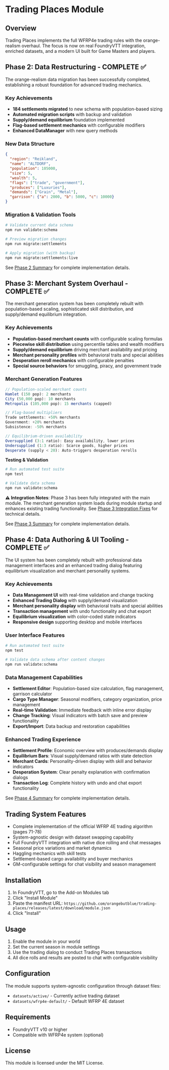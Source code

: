# Trading Places Module

## Overview

Trading Places implements the full WFRP4e trading rules with the orange-realism overhaul. The focus is now on real FoundryVTT integration, enriched datasets, and a modern UI built for Game Masters and players.

## Phase 2: Data Restructuring - COMPLETE ✅

The orange-realism data migration has been successfully completed, establishing a robust foundation for advanced trading mechanics.

### Key Achievements

- **184 settlements migrated** to new schema with population-based sizing
- **Automated migration scripts** with backup and validation
- **Supply/demand equilibrium** foundation implemented
- **Flag-based settlement mechanics** with configurable modifiers
- **Enhanced DataManager** with new query methods

### New Data Structure

```json
{
  "region": "Reikland",
  "name": "ALTDORF",
  "population": 105000,
  "size": 5,
  "wealth": 5,
  "flags": ["trade", "government"],
  "produces": ["Luxuries"],
  "demands": ["Grain", "Metal"],
  "garrison": {"a": 2000, "b": 5000, "c": 10000}
}
```

### Migration & Validation Tools

```bash
# Validate current data schema
npm run validate:schema

# Preview migration changes
npm run migrate:settlements

# Apply migration (with backup)
npm run migrate:settlements:live
```

See [Phase 2 Summary](PHASE2_SUMMARY.md) for complete implementation details.

## Phase 3: Merchant System Overhaul - COMPLETE ✅

The merchant generation system has been completely rebuilt with population-based scaling, sophisticated skill distribution, and supply/demand equilibrium integration.

### Key Achievements

- **Population-based merchant counts** with configurable scaling formulas
- **Piecewise skill distribution** using percentile tables and wealth modifiers
- **Supply/demand equilibrium** driving merchant availability and pricing
- **Merchant personality profiles** with behavioral traits and special abilities
- **Desperation reroll mechanics** with configurable penalties
- **Special source behaviors** for smuggling, piracy, and government trade

### Merchant Generation Features

```javascript
// Population-scaled merchant counts
Hamlet (150 pop): 2 merchants
City (50,000 pop): 10 merchants  
Metropolis (105,000 pop): 15 merchants (capped)

// Flag-based multipliers
Trade settlements: +50% merchants
Government: +20% merchants  
Subsistence: -50% merchants

// Equilibrium-driven availability
Oversupplied (3:1 ratio): Easy availability, lower prices
Undersupplied (1:3 ratio): Scarce goods, higher prices
Desperate (supply < 20): Auto-triggers desperation rerolls
```

**Testing & Validation**

```bash
# Run automated test suite
npm test

# Validate data schema
npm run validate:schema
```

**⚠️ Integration Notes**: Phase 3 has been fully integrated with the main module. The merchant generation system loads during module startup and enhances existing trading functionality. See [Phase 3 Integration Fixes](PHASE3_INTEGRATION_FIXES.md) for technical details.

See [Phase 3 Summary](PHASE3_SUMMARY.md) for complete implementation details.

## Phase 4: Data Authoring & UI Tooling - COMPLETE ✅

The UI system has been completely rebuilt with professional data management interfaces and an enhanced trading dialog featuring equilibrium visualization and merchant personality systems.

### Key Achievements

- **Data Management UI** with real-time validation and change tracking
- **Enhanced Trading Dialog** with supply/demand visualization
- **Merchant personality display** with behavioral traits and special abilities
- **Transaction management** with undo functionality and chat export
- **Equilibrium visualization** with color-coded state indicators
- **Responsive design** supporting desktop and mobile interfaces

### User Interface Features

```bash
# Run automated test suite
npm test

# Validate data schema after content changes
npm run validate:schema
```

### Data Management Capabilities

- **Settlement Editor**: Population-based size calculation, flag management, garrison calculator
- **Cargo Type Manager**: Seasonal modifiers, category organization, price management
- **Real-time Validation**: Immediate feedback with inline error display
- **Change Tracking**: Visual indicators with batch save and preview functionality
- **Export/Import**: Data backup and restoration capabilities

### Enhanced Trading Experience

- **Settlement Profile**: Economic overview with produces/demands display
- **Equilibrium Bars**: Visual supply/demand ratios with state detection
- **Merchant Cards**: Personality-driven display with skill and behavior indicators
- **Desperation System**: Clear penalty explanation with confirmation dialogs
- **Transaction Log**: Complete history with undo and chat export functionality

See [Phase 4 Summary](PHASE4_SUMMARY.md) for complete implementation details.

## Trading System Features

- Complete implementation of the official WFRP 4E trading algorithm (pages 71-78)
- System-agnostic design with dataset swapping capability
- Full FoundryVTT integration with native dice rolling and chat messages
- Seasonal price variations and market dynamics
- Haggling mechanics with skill tests
- Settlement-based cargo availability and buyer mechanics
- GM-configurable settings for chat visibility and season management

## Installation

1. In FoundryVTT, go to the Add-on Modules tab
2. Click "Install Module"
3. Paste the manifest URL: `https://github.com/orangebutblue/trading-places/releases/latest/download/module.json`
4. Click "Install"

## Usage

1. Enable the module in your world
2. Set the current season in module settings
3. Use the trading dialog to conduct Trading Places transactions
4. All dice rolls and results are posted to chat with configurable visibility

## Configuration

The module supports system-agnostic configuration through dataset files:
- `datasets/active/` - Currently active trading dataset
- `datasets/wfrp4e-default/` - Default WFRP 4E dataset

## Requirements

- FoundryVTT v10 or higher
- Compatible with WFRP4e system (optional)

## License

This module is licensed under the MIT License.